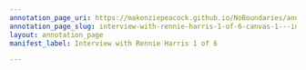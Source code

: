 ```yaml
---
annotation_page_uri: https://makenziepeacock.github.io/NoBoundaries/annotations/interview-with-rennie-harris-1-of-6-canvas-1---inaudible-00-03-44---.json
annotation_page_slug: interview-with-rennie-harris-1-of-6-canvas-1---inaudible-00-03-44---
layout: annotation_page
manifest_label: Interview with Rennie Harris 1 of 6

---
```

